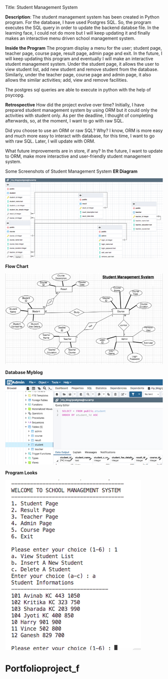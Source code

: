 Title: Student Management System

**Description**: 
The student management system has been created in Python program. For the database, I have used Postgres SQL. So, the program executes the SQL query in order to update the backend databse file. In the learning face, I could not do more but I will keep updating it and finally  makes an interactive menu driven school management system.

**Inside the Program**
The program display a menu for the user; student page, teacher page, course page, result page, admin page and exit. In the future, I will keep updating this program and eventually I will make an interactive student management system. Under the student page, it allows the user to view student list, add new student and remove student from the database. Similarly, under the teacher page, course page and admin page, it also allows the similar activities; add, view and remove facilities.

The postgres sql queries are able to execute in python with the help of psycopg.

**Retrospective**
How did the project evolve over time?
Initially, I have prepared student management system by using ORM but it could only the activities with student only. As per the deadline, I 
thought of completing afterwards, so, at the moment, I want to go with raw SQL.

Did you choose to use an ORM or raw SQL? Why?
I know, ORM is more easy and much more easy to interact with database, for this time, I want to go with raw SQL. Later, I will update with ORM.

What future improvements are in store, if any?
In the future, I want to update to ORM, make more interactive and user-friendly student management system.

Some Screenshots of Student Management System
**ER Diagram**

![Alt text](ER_Diagram.png)


**Flow Chart**

![Alt text](flowchart.png)


**Database Myblog**

![Alt text](database_myblog.png)


**Program Looks**

![Alt text](program_looks.png)
# Portfolioproject_f
